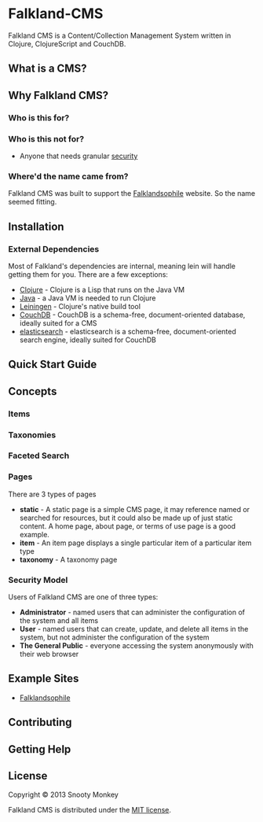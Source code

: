 Falkland-CMS
============

Falkland CMS is a Content/Collection Management System written in Clojure, ClojureScript and CouchDB.

## What is a CMS?

## Why Falkland CMS?

### Who is this for?

### Who is this not for?

* Anyone that needs granular [security](#security)

### Where'd the name came from?

Falkland CMS was built to support the [Falklandsophile](http://falklandsophile.com) website. So the name seemed fitting.

## Installation

### External Dependencies

Most of Falkland's dependencies are internal, meaning lein will handle getting them for you. There are a few exceptions:

* [Clojure](http://clojure.org/) - Clojure is a Lisp that runs on the Java VM
* [Java](http://www.java.com/) - a Java VM is needed to run Clojure
* [Leiningen](https://github.com/technomancy/leiningen) - Clojure's native build tool
* [CouchDB](http://http://couchdb.apache.org/) - CouchDB is a schema-free, document-oriented database, ideally suited for a CMS
* [elasticsearch](http://www.elasticsearch.org/) - elasticsearch is a schema-free, document-oriented search engine, ideally suited for CouchDB

## Quick Start Guide

## Concepts

### Items

### Taxonomies

### Faceted Search

### Pages

There are 3 types of pages

* **static** - A static page is a simple CMS page, it may reference named or searched for resources, but it could also be made up of just static content. A home page, about page, or terms of use page is a good example.
* **item** - An item page displays a single particular item of a particular item type
* **taxonomy** - A taxonomy page 

### <a id="security"/> Security Model

Users of Falkland CMS are one of three types:

* **Administrator** - named users that can administer the configuration of the system and all items
* **User** - named users that can create, update, and delete all items in the system, but not administer the configuration of the system
* **The General Public** - everyone accessing the system anonymously with their web browser

## Example Sites

* [Falklandsophile](http://falklandsophile.com)

## Contributing

## Getting Help

## License

Copyright © 2013 Snooty Monkey

Falkland CMS is distributed under the [MIT license](http://opensource.org/licenses/MIT).
